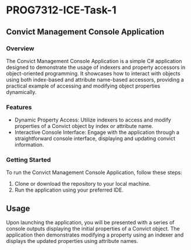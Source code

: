 # PROG7312-ICE-Task-1

## Convict Management Console Application

### Overview
The Convict Management Console Application is a simple C# application designed to demonstrate the usage of indexers and property accessors in object-oriented programming. It showcases how to interact with objects using both index-based and attribute name-based accessors, providing a practical example of accessing and modifying object properties dynamically.

### Features
- Dynamic Property Access: Utilize indexers to access and modify properties of a Convict object by index or attribute name.
- Interactive Console Interface: Engage with the application through a straightforward console interface, displaying and updating convict information.

### Getting Started
To run the Convict Management Console Application, follow these steps:

1. Clone or download the repository to your local machine.
2. Run the application using your preferred IDE.

## Usage
Upon launching the application, you will be presented with a series of console outputs displaying the initial properties of a Convict object. The application then demonstrates modifying a property using an indexer and displays the updated properties using attribute names.
